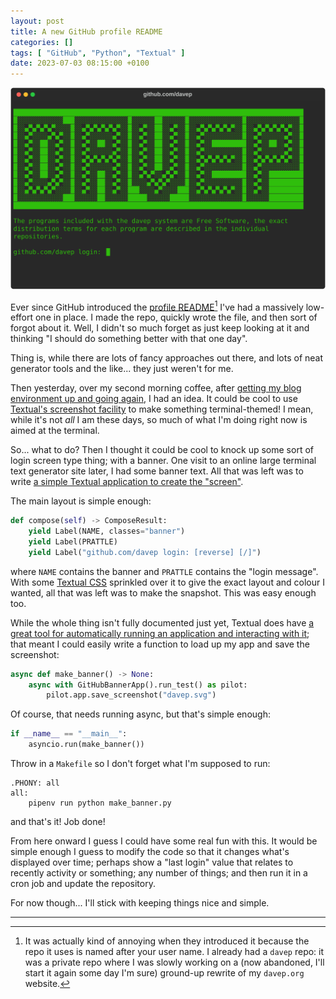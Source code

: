 ```yaml
---
layout: post
title: A new GitHub profile README
categories: []
tags: [ "GitHub", "Python", "Textual" ]
date: 2023-07-03 08:15:00 +0100
---
```


![](https://raw.githubusercontent.com/davep/davep/main/davep.svg)

Ever since GitHub introduced the [profile
README](https://docs.github.com/en/account-and-profile/setting-up-and-managing-your-github-profile/customizing-your-profile/managing-your-profile-readme)[^1]
I've had a massively low-effort one in place. I made the repo, quickly wrote
the file, and then sort of forgot about it. Well, I didn't so much forget as
just keep looking at it and thinking "I should do something better with that
one day".

Thing is, while there are lots of fancy approaches out there, and lots of
neat generator tools and the like... they just weren't for me.

Then yesterday, over my second morning coffee, after [getting my blog
environment up and going again](/2023/07/02/catching-up.html), I had an
idea. It could be cool to use [Textual's screenshot
facility](https://textual.textualize.io/api/app/#textual.app.App.save_screenshot)
to make something terminal-themed! I mean, while it's not *all* I am these
days, so much of what I'm doing right now is aimed at the terminal.

So... what to do? Then I thought it could be cool to knock up some sort of
login screen type thing; with a banner. One visit to an online large
terminal text generator site later, I had some banner text. All that was
left was to write [a simple Textual application to create the
"screen"](https://github.com/davep/davep/blob/main/make_banner.py).

The main layout is simple enough:

```python
def compose(self) -> ComposeResult:
    yield Label(NAME, classes="banner")
    yield Label(PRATTLE)
    yield Label("github.com/davep login: [reverse] [/]")
```

where `NAME` contains the banner and `PRATTLE` contains the "login message".
With some [Textual CSS](https://textual.textualize.io/guide/CSS/) sprinkled
over it to give the exact layout and colour I wanted, all that was left was
to make the snapshot. This was easy enough too.

While the whole thing isn't fully documented just yet, Textual does have [a
great tool for automatically running an application and interacting with
it](https://textual.textualize.io/api/app/#textual.app.App.run_test); that
meant I could easily write a function to load up my app and save the
screenshot:

```python
async def make_banner() -> None:
    async with GitHubBannerApp().run_test() as pilot:
        pilot.app.save_screenshot("davep.svg")
```

Of course, that needs running async, but that's simple enough:

```python
if __name__ == "__main__":
    asyncio.run(make_banner())
```

Throw in a `Makefile` so I don't forget what I'm supposed to run:

```
.PHONY: all
all:
    pipenv run python make_banner.py
```

and that's it! Job done!

From here onward I guess I could have some real fun with this. It would be
simple enough I guess to modify the code so that it changes what's displayed
over time; perhaps show a "last login" value that relates to recently
activity or something; any number of things; and then run it in a cron job
and update the repository.

For now though... I'll stick with keeping things nice and simple.

---
[^1]: It was actually kind of annoying when they introduced it because the
    repo it uses is named after your user name. I already had a `davep`
    repo: it was a private repo where I was slowly working on a (now
    abandoned, I'll start it again some day I'm sure) ground-up rewrite of
    my `davep.org` website.
